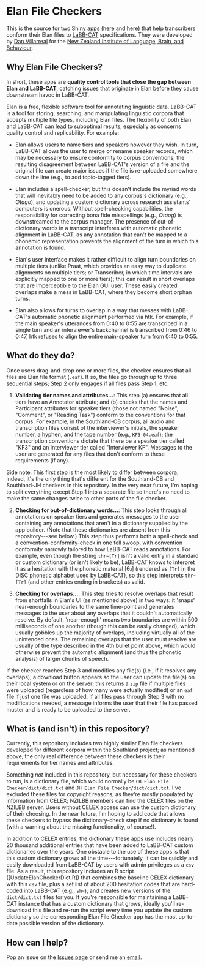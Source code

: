 # Elan File Checkers

This is the source for two Shiny apps ([here](https://djvill.shinyapps.io/SouthlandElanFileChecker/ "Southland-CB Elan File Checker") and [here](https://djvill.shinyapps.io/SouthlandJHElanFileChecker/ "Southland-JH Elan File Checker")) that help transcribers conform their Elan files to [LaBB-CAT](https://labbcat.canterbury.ac.nz/system/) specifications. They were developed by [Dan Villarreal](https://canterbury-nz.academia.edu/DanVillarreal) for the [New Zealand Institute of Language, Brain, and Behaviour](https://www.canterbury.ac.nz/nzilbb/).

## Why Elan File Checkers?

In short, these apps are **quality control tools that close the gap between Elan and LaBB-CAT**, catching issues that originate in Elan before they cause downstream havoc in LaBB-CAT.

Elan is a free, flexible software tool for annotating linguistic data. LaBB-CAT is a tool for storing, searching, and manipulating linguistic corpora that accepts multiple file types, including Elan files. The flexibility of both Elan and LaBB-CAT can lead to suboptimal results, especially as concerns quality control and replicability. For example:

* Elan allows users to name tiers and speakers however they wish. In turn, LaBB-CAT allows the user to merge or rename speaker records, which may be necessary to ensure conformity to corpus conventions; the resulting disagreement between LaBB-CAT's version of a file and the original file can create major issues if the file is re-uploaded somewhere down the line (e.g., to add topic-tagged tiers).

* Elan includes a spell-checker, but this doesn't include the myriad words that will inevitably need to be added to any corpus's dictionary (e.g., *Otago*), and updating a custom dictionary across research assistants' computers is onerous. Without spell-checking capabilities, the responsibility for correcting bona fide misspellings (e.g., *Otaog*) is downstreamed to the corpus manager. The presence of out-of-dictionary words in a transcript interferes with automatic phonetic alignment in LaBB-CAT, as any annotation that can't be mapped to a phonemic representation prevents the alignment of the turn in which this annotation is found.

* Elan's user interface makes it rather difficult to align turn boundaries on multiple tiers (unlike Praat, which provides an easy way to duplicate alignments on multiple tiers; or Transcriber, in which time intervals are explicitly mapped to one or more tiers); this can result in short overlaps that are imperceptible to the Elan GUI user. These easily created overlaps make a mess in LaBB-CAT, where they become short orphan turns.

* Elan also allows for turns to overlap in a way that messes with LaBB-CAT's automatic phonetic alignment performed via htk. For example, if the main speaker's utterances from 0:40 to 0:55 are transcribed in a single turn and an interviewer's backchannel is transcribed from 0:46 to 0:47, htk refuses to align the entire main-speaker turn from 0:40 to 0:55.

## What do they do?

Once users drag-and-drop one or more files, the checker ensures that all files are Elan file format (`.eaf`). If so, the files go through up to three sequential steps; Step 2 only engages if all files pass Step 1, etc.

1. **Validating tier names and attributes...**: This step (a) ensures that all tiers have an Annotator attribute; and (b) checks that the names and Participant attributes for speaker tiers (those not named "Noise", "Comment", or "Reading Task") conform to the conventions for that corpus. For example, in the Southland-CB corpus, all audio and transcription files consist of the interviewer's initials, the speaker number, a hyphen, and the tape number (e.g., `KF3-04.eaf`); the transcription conventions dictate that there be a speaker tier called "KF3" and an interviewer tier called "Interviewer KF". Messages to the user are generated for any files that don't conform to these requirements (if any).

Side note: This first step is the most likely to differ between corpora; indeed, it's the only thing that's different for the Southland-CB and Southland-JH checkers in this repository. In the very near future, I'm hoping to split everything except Step 1 into a separate file so there's no need to make the same changes twice to other parts of the file checker.

2. **Checking for out-of-dictionary words...**: This step looks through all annotations on speaker tiers and generates messages to the user containing any annotations that aren't in a dictionary supplied by the app builder. (Note that these dictionaries are absent from this repository---see below.) This step thus performs both a spell-check and a convention-conformity-check in one fell swoop, with convention conformity narrowly tailored to how LaBB-CAT reads annotations. For example, even though the string `thr~[Tr]` isn't a valid entry in a standard or custom dictionary (or isn't likely to be), LaBB-CAT knows to interpret it as a hesitation with the phonetic material \[θɹ\] (rendered as `[Tr]` in the DISC phonetic alphabet used by LaBB-CAT), so this step interprets `thr~[Tr]` (and other entries ending in brackets) as valid.

3. **Checking for overlaps...**: This step tries to resolve overlaps that result from shortfalls in Elan's UI (as mentioned above) in two ways: it 'snaps' near-enough boundaries to the same time-point and generates messages to the user about any overlaps that it couldn't automatically resolve. By default, 'near-enough' means two boundaries are within 500 milliseconds of one another (though this can be easily changed), which usually gobbles up the majority of overlaps, including virtually all of the unintended ones. The remaining overlaps that the user must resolve are usually of the type described in the 4th bullet point above, which would otherwise prevent the automatic alignment (and thus the phonetic analysis) of larger chunks of speech.

If the checker reaches Step 3 and modifies any file(s) (i.e., if it resolves any overlaps), a download button appears so the user can update the file(s) on their local system or on the server; this returns a `zip` file if multiple files were uploaded (regardless of how many were actually modified) or an `eaf` file if just one file was uploaded. If all files pass through Step 3 with no modifications needed, a message informs the user that their file has passed muster and is ready to be uploaded to the server.

## What is (and isn't) in this repository?

Currently, this repository includes two highly similar Elan file checkers developed for different corpora within the Southland project; as mentioned above, the only real difference between these checkers is their requirements for tier names and attributes.

Something *not* included in this repository, but necessary for these checkers to run, is a dictionary file, which would normally be `CB Elan File Checker/dict/dict.txt` and `JH Elan File Checker/dict/dict.txt`. I've excluded these files for copyright reasons, as they're mostly populated by information from CELEX; NZILBB members can find the CELEX files on the NZILBB server. Users without CELEX access can use the custom dictionary of their choosing. In the near future, I'm hoping to add code that allows these checkers to bypass the dictionary-check step if no dictionary is found (with a warning about the missing functionality, of course!).

In addition to CELEX entries, the dictionary these apps use includes nearly 20 thousand additional entries that have been added to LaBB-CAT custom dictionaries over the years. One obstacle to the use of these apps is that this custom dictionary grows all the time---fortunately, it can be quickly and easily downloaded from LaBB-CAT by users with admin privileges as a `csv` file. As a result, this repository includes an R script ([UpdateElanCheckerDict.R]) that combines the baseline CELEX dictionary with this `csv` file, plus a set list of about 200 hesitation codes that are hard-coded into LaBB-CAT (e.g., `sh~`), and creates new versions of the `dict/dict.txt` files for you. If you're responsible for maintaining a LaBB-CAT instance that has a custom dictionary that grows, ideally you'll re-download this file and re-run the script every time you update the custom dictionary so the corresponding Elan File Checker app has the most up-to-date possible version of the dictionary.

## How can I help?

Pop an issue on the [Issues page](https://github.com/djvill/elan-file-checkers/issues) or send me an [email](mailto:djvill@ucdavis.edu?subject=GitHub%3A%20Elan%20File%20Checker).

